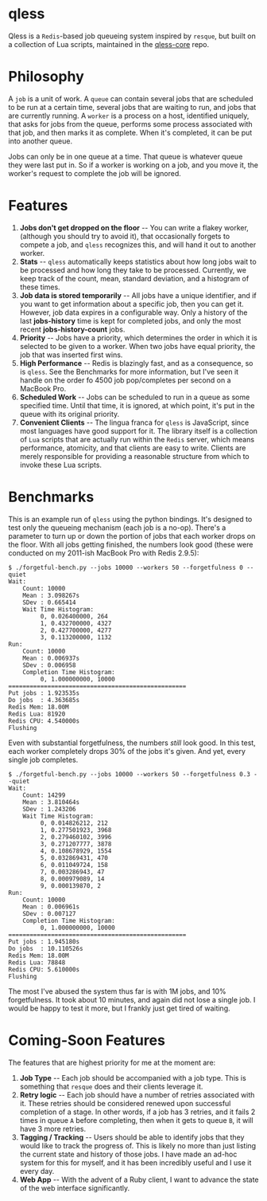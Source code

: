qless
=====

Qless is a `Redis`-based job queueing system inspired by `resque`, but built on
a collection of Lua scripts, maintained in the [qless-core](https://github.com/seomoz/qless-core)
repo.

Philosophy
==========

A `job` is a unit of work. A `queue` can contain several jobs that are scheduled to
be run at a certain time, several jobs that are waiting to run, and jobs that are
currently running. A `worker` is a process on a host, identified uniquely, that asks
for jobs from the queue, performs some process associated with that job, and then
marks it as complete. When it's completed, it can be put into another queue.

Jobs can only be in one queue at a time. That queue is whatever queue they were last
put in. So if a worker is working on a job, and you move it, the worker's request to
complete the job will be ignored.

Features
========

1. __Jobs don't get dropped on the floor__ -- You can write a flakey worker,
	(although you should try to avoid it), that occasionally forgets to compete
	a job, and `qless` recognizes this, and will hand it out to another worker.
1. __Stats__ -- `qless` automatically keeps statistics about how long jobs wait
	to be processed and how long they take to be processed. Currently, we keep
	track of the count, mean, standard deviation, and a histogram of these times.
1. __Job data is stored temporarily__ -- All jobs have a unique identifier, and
	if you want to get information about a specific job, then you can get it. 
	However, job data expires in a configurable way. Only a history of the last
	__jobs-history__ time is kept for completed jobs, and only the most recent
	__jobs-history-count__ jobs.
1. __Priority__ -- Jobs have a priority, which determines the order in which it
	is selected to be given to a worker. When two jobs have equal priority, the
	job that was inserted first wins.
1. __High Performance__ -- Redis is blazingly fast, and as a consequence, so is
	`qless`. See the Benchmarks for more information, but I've seen it handle 
	on the order fo 4500 job pop/completes per second on a MacBook Pro.
1. __Scheduled Work__ -- Jobs can be scheduled to run in a queue as some specified
	time. Until that time, it is ignored, at which point, it's put in the queue with
	its original priority.
1. __Convenient Clients__ -- The lingua franca for `qless` is JavaScript, since most
	languages have good support for it. The library itself is a collection of `Lua`
	scripts that are actually run within the `Redis` server, which means performance,
	atomicity, and that clients are easy to write. Clients are merely responsible for
	providing a reasonable structure from which to invoke these Lua scripts.

Benchmarks
==========

This is an example run of `qless` using the python bindings. It's designed to test
only the queueing mechanism (each job is a no-op). There's a parameter to turn up
or down the portion of jobs that each worker drops on the floor. With all jobs 
getting finished, the numbers look good (these were conducted on my 2011-ish MacBook
Pro with Redis 2.9.5):

	$ ./forgetful-bench.py --jobs 10000 --workers 50 --forgetfulness 0 --quiet
	Wait:
		Count: 10000
		Mean : 3.098267s
		SDev : 0.665414
		Wait Time Histogram:
			 0, 0.026400000, 264
			 1, 0.432700000, 4327
			 2, 0.427700000, 4277
			 3, 0.113200000, 1132
	Run:
		Count: 10000
		Mean : 0.006937s
		SDev : 0.006958
		Completion Time Histogram:
			 0, 1.000000000, 10000
	==================================================
	Put jobs : 1.923535s
	Do jobs  : 4.363685s
	Redis Mem: 18.00M
	Redis Lua: 81920
	Redis CPU: 4.540000s
	Flushing

Even with substantial forgetfulness, the numbers _still_ look good. In this test, each
worker completely drops 30% of the jobs it's given. And yet, every single job completes.

	$ ./forgetful-bench.py --jobs 10000 --workers 50 --forgetfulness 0.3 --quiet
	Wait:
		Count: 14299
		Mean : 3.810464s
		SDev : 1.243206
		Wait Time Histogram:
			 0, 0.014826212, 212
			 1, 0.277501923, 3968
			 2, 0.279460102, 3996
			 3, 0.271207777, 3878
			 4, 0.108678929, 1554
			 5, 0.032869431, 470
			 6, 0.011049724, 158
			 7, 0.003286943, 47
			 8, 0.000979089, 14
			 9, 0.000139870, 2
	Run:
		Count: 10000
		Mean : 0.006961s
		SDev : 0.007127
		Completion Time Histogram:
			 0, 1.000000000, 10000
	==================================================
	Put jobs : 1.945180s
	Do jobs  : 10.110526s
	Redis Mem: 18.00M
	Redis Lua: 78848
	Redis CPU: 5.610000s
	Flushing

The most I've abused the system thus far is with 1M jobs, and 10% forgetfulness. It
took about 10 minutes, and again did not lose a single job. I would be happy to test
it more, but I frankly just get tired of waiting.

Coming-Soon Features
====================

The features that are highest priority for me at the moment are:

1. __Job Type__ -- Each job should be accompanied with a job type. This is something
	that `resque` does and their clients leverage it.
1. __Retry logic__ -- Each job should have a number of retries associated with it. 
	These retries should be considered renewed upon successful completion of a stage.
	In other words, if a job has 3 retries, and it fails 2 times in queue `A` before
	completing, then when it gets to queue `B`, it will have 3 more retries.
1. __Tagging / Tracking__ -- Users should be able to identify jobs that they would
	like to track the progress of. This is likely no more than just listing the current
	state and history of those jobs. I have made an ad-hoc system for this for myself,
	and it has been incredibly useful and I use it every day.
1. __Web App__ -- With the advent of a Ruby client, I want to advance the state of
	the web interface significantly.
